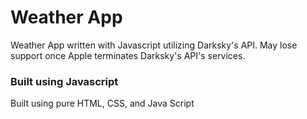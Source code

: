 # Weather App
Weather App written with Javascript utilizing Darksky's API. May lose support once Apple terminates Darksky's API's services. 

### Built using Javascript
Built using pure HTML, CSS, and Java Script
